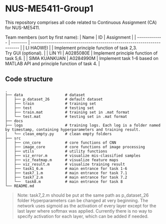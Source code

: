 
# NUS-ME5411-Group1

This repository comprises all code related to Continuous Assignment (CA) for NUS-ME5411.

Team members (sort by first name):
| Name          | ID       | Assignment                                                               |
| ------------- | -------- | ------------------------------------------------------------------------ |
| LI HAOWEI     |          | Implement principle function of task 2,3.<br />Try GUI (optional).       |
| LIN YI        |  A0285080E        | Implement principle function of task 5,6.                                |
| SIMA KUANKUAN | A0284990M | Implement task 1-6 based on MATLAB API and principle function of task 4. |

## Code structure
``` shell
.
├── data                   # dataset
│   ├── p_dataset_26       # default dataset
│   ├── train              # training set
│   ├── test               # testing set
│   ├── train.mat          # training set in .mat format
│   └── test.mat           # testing set in .mat format
├── docs
├── logs                   # training logs. Each log is a folder named by timestamp, containing hyperparameters and training result.
│   └── clean_empty.py     # clean empty folders
├── src
│   ├── cnn_core           # core functions of CNN
│   ├── image_core         # core functions of image processing
│   ├── utils              # utility functions
│   ├── viz_error.m        # visualize mis-classified samples
│   ├── viz_featmap.m      # visualize feature maps
│   ├── viz_result.m       # visualize training result
│   ├── task1_6.m          # main entrance for task 1-6
│   ├── task7_1.m          # main entrance for task 7.1
│   ├── task7_2.m          # main entrance for task 7.2
│   └──  task8.m           # main entrance for task 8
└── README.md

```

> Note: task7_2.m should be put at the same path as p_dataset_26 folder
Hyperparameters can be changed at very beginning. The network uses sigmoid as the activation of every layer except for the last layer where softmax was applied.
Currently there is no way to specify activation for each layer, which can be added if needed.
